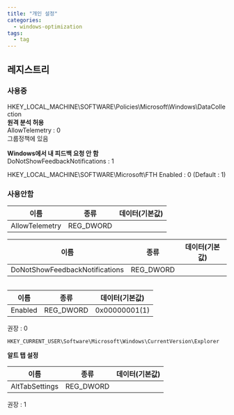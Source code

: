 ```yaml
---
title: "개인 설정"
categories:
  - windows-optimization
tags:
  - tag
---
```


## 레지스트리

### 사용중
HKEY_LOCAL_MACHINE\SOFTWARE\Policies\Microsoft\Windows\DataCollection  
**원격 분석 허용**  
AllowTelemetry : 0  
그룹정책에 있음  

**Windows에서 내 피드백 요청 안 함**  
DoNotShowFeedbackNotifications : 1

HKEY_LOCAL_MACHINE\SOFTWARE\Microsoft\FTH
Enabled : 0 (Default : 1)

### 사용안함





|이름|종류|데이터(기본값)|
|---|---|---|
|AllowTelemetry|REG_DWORD||


|이름|종류|데이터(기본값)|
|---|---|---|
|DoNotShowFeedbackNotifications|REG_DWORD||
```

```

|이름|종류|데이터(기본값)|
|---|---|---|
|Enabled|REG_DWORD|0x00000001(1)|

권장 : 0

```
HKEY_CURRENT_USER\Software\Microsoft\Windows\CurrentVersion\Explorer
```
**알트 탭 설정**

|이름|종류|데이터(기본값)|
|---|---|---|
|AltTabSettings|REG_DWORD||

권장 : 1
